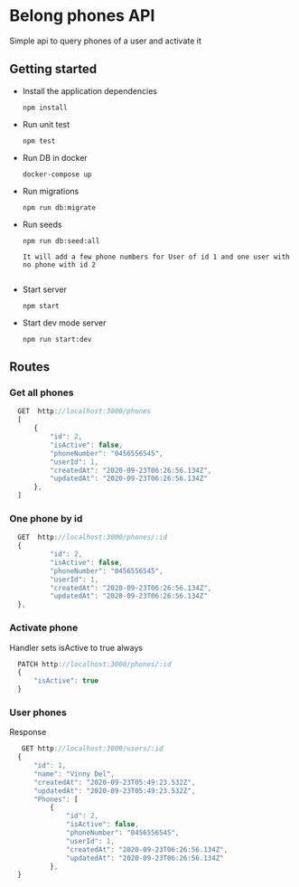 # Belong phones API

 Simple api to query phones of a user and activate it

## Getting started

- Install the application dependencies

  ```shell
  npm install
  ```

* Run unit test

  ```shell
  npm test
  ```

* Run DB in docker

  ```shell
  docker-compose up
  ```

* Run migrations

  ```shell
  npm run db:migrate
  ```

* Run seeds

  ```shell
  npm run db:seed:all
  
  It will add a few phone numbers for User of id 1 and one user with no phone with id 2
    
  ```

* Start server

  ```shell
  npm start
  ```

* Start dev mode server

  ```shell
  npm run start:dev
  ```

 ## Routes
  ### Get all phones
  ```javascript
    GET  http://localhost:3000/phones
    [
        {
            "id": 2,
            "isActive": false,
            "phoneNumber": "0456556545",
            "userId": 1,
            "createdAt": "2020-09-23T06:26:56.134Z",
            "updatedAt": "2020-09-23T06:26:56.134Z"
        },
    ]
 ```
  
  ### One phone by id
  ```javascript
    GET  http://localhost:3000/phones/:id
    {
            "id": 2,
            "isActive": false,
            "phoneNumber": "0456556545",
            "userId": 1,
            "createdAt": "2020-09-23T06:26:56.134Z",
            "updatedAt": "2020-09-23T06:26:56.134Z"
    },  
  ```
  
  ### Activate phone
  Handler sets isActive to true always
  ``` Javascript
    PATCH http://localhost:3000/phones/:id
    {
        "isActive": true
    }
  ```
  
  ### User phones
  Response
  ``` Javascript
     GET http://localhost:3000/users/:id
    {
        "id": 1,
        "name": "Vinny Del",
        "createdAt": "2020-09-23T05:49:23.532Z",
        "updatedAt": "2020-09-23T05:49:23.532Z",
        "Phones": [
            {
                "id": 2,
                "isActive": false,
                "phoneNumber": "0456556545",
                "userId": 1,
                "createdAt": "2020-09-23T06:26:56.134Z",
                "updatedAt": "2020-09-23T06:26:56.134Z"
            },
    }
  ```
  
  
